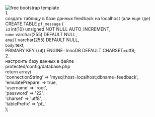 ![free bootstrap template](http://kiber-hotel.ru/images/1000.jpg)
<br/>
1.<br/>
создать таблицу в базе данных feedback на localhost (али еще где)<br/>
CREATE TABLE `pf_message` (<br/>
  `id` int(10) unsigned NOT NULL AUTO_INCREMENT,<br/>
  `name` varchar(255) DEFAULT NULL,<br/>
  `email` varchar(255) DEFAULT NULL,<br/>
  `body` text,<br/>
  PRIMARY KEY (`id`)) ENGINE=InnoDB DEFAULT CHARSET=utf8;<br/>
2.<br/>
настроить базу данных в файле<br/>
protected/config/database.php<br/>
return array(<br/>
   'connectionString' => 'mysql:host=localhost;dbname=feedback',<br/>
   'emulatePrepare' => true,<br/>
   'username' => 'root',<br/>
   'password' => '22',<br/>
   'charset' => 'utf8',<br/>
   'tablePrefix' => 'pf_'<br/>
);<br/>

